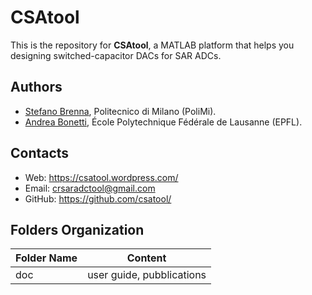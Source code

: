 # CSAtool
This is the repository for **CSAtool**, a MATLAB platform that helps you designing switched-capacitor DACs for SAR ADCs. 

## Authors
* [Stefano Brenna](stefano.brenna@polimi.it), Politecnico di Milano (PoliMi).
* [Andrea Bonetti](andrea.bonetti@epfl.ch), École Polytechnique Fédérale de Lausanne (EPFL).

## Contacts
* Web: https://csatool.wordpress.com/
* Email: crsaradctool@gmail.com
* GitHub: https://github.com/csatool/

## Folders Organization
Folder Name     |Content
----------------|----------------
doc             | user guide, pubblications
